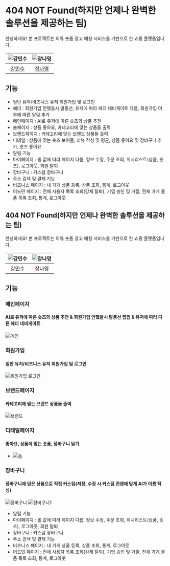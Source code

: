 # 404 NOT Found(하지만 언제나 완벽한 솔루션을 제공하는 팀)

안녕하세요! 본 프로젝트는 의류 숏폼 광고 매칭 서비스를 기반으로 한 쇼핑 플랫폼입니다.

| ![강민수](https://avatars.githubusercontent.com/u/150498634?v=4) | ![장나영](https://avatars.githubusercontent.com/u/112605030?v=4) | 
| :-------------------------------------------------------------: | :-------------------------------------------------------------: |
|             [강민수](https://github.com/HanUL220)              |              [장나영](https://github.com/skdod2453)               | 

## 기능

- 일반 유저/비즈니스 유저 회원가입 및 로그인
- 헤더 : 회원가입 안했을시 말풍선, 유저에 따라 헤더 네비게이트 다름, 회원가입 여부에 따른 알림 추가
- 메인페이지 : AI로 유저에 따른 숏츠와 상품 추천
- 숍페이지 : 상품 좋아요, 카테고리에 맞는 상품들 출력
- 브랜드페이지 : 카테고리에 맞는 브랜드 상품들 출력
- 디테일 : 상품에 맞는 숏츠 보여줌, 리뷰 작성 및 평균, 상품 좋아요 및 장바구니 추가, 숏츠 좋아요
- 알림 기능
- 마이페이지 : 롤 값에 따라 페이지 다름, 정보 수정, 주문 조회, 위시리스트(상품, 숏츠), 로그아웃, 회원 탈퇴
- 장바구니 : 커스텀 장바구니
- 주소 검색 및 결제 기능
- 비즈니스 페이지 : 내 가게 상품 등록, 상품 조회, 통계, 로그아웃
- 어드민 페이지 : 전체 사용자 목록 조회(강제 탈퇴), 기업 승인 및 거절, 전체 가게 물품 목록 조회, 통계, 로그아웃

## 404 NOT Found(하지만 언제나 완벽한 솔루션을 제공하는 팀)

안녕하세요! 본 프로젝트는 의류 숏폼 광고 매칭 서비스를 기반으로 한 쇼핑 플랫폼입니다.

| ![강민수](https://avatars.githubusercontent.com/u/150498634?v=4) | ![장나영](https://avatars.githubusercontent.com/u/112605030?v=4) | 
| :-------------------------------------------------------------: | :-------------------------------------------------------------: |
|             [강민수](https://github.com/HanUL220)              |              [장나영](https://github.com/skdod2453)               | 

## 기능

### 메인페이지
#### AI로 유저에 따른 숏츠와 상품 추천 & 회원가입 안했을시 말풍선 팝업 & 유저에 따라 다른 헤더 네비게이트
![메인](https://github.com/user-attachments/assets/e862590b-4820-48a2-99a5-a475d373a3aa)

### 회원가입
#### 일반 유저/비즈니스 유저 회원가입 및 로그인
![회원가입 로그인](https://github.com/user-attachments/assets/c11d0d6b-75a5-4283-8f72-c2b212e708f8)

### 브랜드페이지
#### 카테고리에 맞는 브랜드 상품들 출력
![브랜드](https://github.com/user-attachments/assets/b5a96598-95f3-45c5-8fcc-9f2a85dccb74)


### 디테일페이지
#### 좋아요, 상품에 맞는 숏폼, 장바구니 담기
- ![숍](https://github.com/user-attachments/assets/13866ebf-d607-4223-9fe4-ff15952edda5)

### 장바구니
#### 장바구니에 담은 상품으로 직접 커스텀(저장, 수정 시 커스텀 컨셉에 맞게 AI가 이름 작성)
![장바구니](https://github.com/user-attachments/assets/c7ca511d-5d01-41b0-b06b-58b24eab0a56)
![장바구니1](https://github.com/user-attachments/assets/c06b39cf-600e-4f18-8037-91654dbf96e7)

- 알림 기능
- 마이페이지 : 롤 값에 따라 페이지 다름, 정보 수정, 주문 조회, 위시리스트(상품, 숏츠), 로그아웃, 회원 탈퇴
- 장바구니 : 커스텀 장바구니
- 주소 검색 및 결제 기능
- 비즈니스 페이지 : 내 가게 상품 등록, 상품 조회, 통계, 로그아웃
- 어드민 페이지 : 전체 사용자 목록 조회(강제 탈퇴), 기업 승인 및 거절, 전체 가게 물품 목록 조회, 통계, 로그아웃

